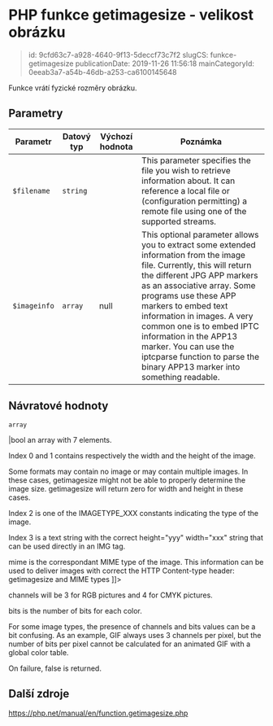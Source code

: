 PHP funkce getimagesize - velikost obrázku
================================

> id: 9cfd63c7-a928-4640-9f13-5deccf73c7f2
> slugCS: funkce-getimagesize
> publicationDate: 2019-11-26 11:56:18
> mainCategoryId: 0eeab3a7-a54b-46db-a253-ca6100145648

Funkce vrátí fyzické rozměry obrázku.

Parametry
--------------

| Parametr | Datový typ | Výchozí hodnota | Poznámka |
|-----|-----|-----|-----|
| `$filename` | `string` |  | This parameter specifies the file you wish to retrieve information about. It can reference a local file or (configuration permitting) a remote file using one of the supported streams. |
| `$imageinfo` | `array` | null | This optional parameter allows you to extract some extended information from the image file. Currently, this will return the different JPG APP markers as an associative array. Some programs use these APP markers to embed text information in images. A very common one is to embed IPTC information in the APP13 marker. You can use the iptcparse function to parse the binary APP13 marker into something readable. |


Návratové hodnoty
----------------

`array`

|bool an array with 7 elements.
</p>
<p>
Index 0 and 1 contains respectively the width and the height of the image.
</p>
<p>
Some formats may contain no image or may contain multiple images. In these
cases, getimagesize might not be able to properly
determine the image size. getimagesize will return
zero for width and height in these cases.
</p>
<p>
Index 2 is one of the IMAGETYPE_XXX constants indicating
the type of the image.
</p>
<p>
Index 3 is a text string with the correct
height="yyy" width="xxx" string that can be used
directly in an IMG tag.
</p>
<p>
mime is the correspondant MIME type of the image.
This information can be used to deliver images with correct the HTTP
Content-type header:
getimagesize and MIME types
]]>
</p>
<p>
channels will be 3 for RGB pictures and 4 for CMYK
pictures.
</p>
<p>
bits is the number of bits for each color.
</p>
<p>
For some image types, the presence of channels and
bits values can be a bit
confusing. As an example, GIF always uses 3 channels
per pixel, but the number of bits per pixel cannot be calculated for an
animated GIF with a global color table.
</p>
<p>
On failure, false is returned.

Další zdroje
------------

https://php.net/manual/en/function.getimagesize.php

